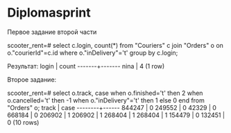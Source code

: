 # Diplomasprint
Первое задание второй части

scooter_rent=# 
select c.login, count(*) from "Couriers" c join "Orders" o on o."courierId"=c.id where o."inDelivery"='t' group by c.login;

 
 Результат:
 login | count
-------+-------
 nina  |     4
(1 row)



Второе задание:

scooter_rent=# select o.track, case when o.finished='t' then 2 when o.cancelled='t' then -1 when o."inDelivery"='t' then 1 else 0 end from "Orders" o;
 track  | case
--------+------
 844247 |    0
 249552 |    0
  42329 |    0
 668184 |    0
 206902 |    1
 206902 |    1
 268404 |    1
 268404 |    1
 154479 |    0
 132451 |    0
(10 rows)
